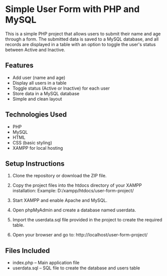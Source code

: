 # Simple User Form with PHP and MySQL

This is a simple PHP project that allows users to submit their name and age through a form. The submitted data is saved to a MySQL database, and all records are displayed in a table with an option to toggle the user's status between Active and Inactive.

## Features

- Add user (name and age)
- Display all users in a table
- Toggle status (Active or Inactive) for each user
- Store data in a MySQL database
- Simple and clean layout

## Technologies Used

- PHP
- MySQL
- HTML
- CSS (basic styling)
- XAMPP for local hosting

## Setup Instructions

1. Clone the repository or download the ZIP file.

2. Copy the project files into the htdocs directory of your XAMPP installation:
   Example: D:/xampp/htdocs/user-form-project/

3. Start XAMPP and enable Apache and MySQL.

4. Open phpMyAdmin and create a database named userdata.

5. Import the userdata.sql file provided in the project to create the required table.

6. Open your browser and go to:
   http://localhost/user-form-project/

## Files Included

- index.php – Main application file
- userdata.sql – SQL file to create the database and users table
